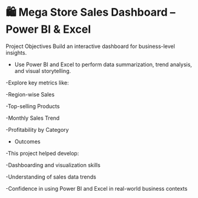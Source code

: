 # 🛍️ Mega Store Sales Dashboard – Power BI & Excel
Project Objectives
Build an interactive dashboard for business-level insights.

* Use Power BI and Excel to perform data summarization, trend analysis, and visual storytelling.

-Explore key metrics like:

-Region-wise Sales

-Top-selling Products

-Monthly Sales Trend

-Profitability by Category



* Outcomes

-This project helped develop:

-Dashboarding and visualization skills

-Understanding of sales data trends

-Confidence in using Power BI and Excel in real-world business contexts

